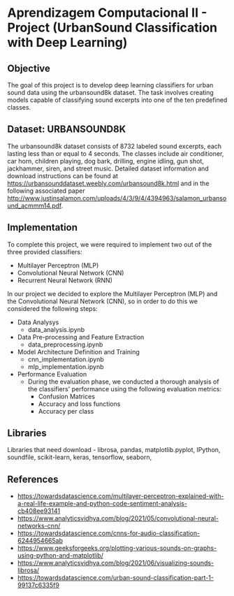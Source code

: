 # Aprendizagem Computacional II - Project (UrbanSound Classification with Deep Learning)

## Objective
The goal of this project is to develop deep learning classifiers for urban sound data using the urbansound8k dataset. The task involves creating models capable of classifying sound excerpts into one of the ten predefined classes.

## Dataset: URBANSOUND8K
The urbansound8k dataset consists of 8732 labeled sound excerpts, each lasting less than or equal to 4 seconds. The classes include air conditioner, car horn, children playing, dog bark, drilling, engine idling, gun shot, jackhammer, siren, and street music. Detailed dataset information and download instructions can be found at https://urbansounddataset.weebly.com/urbansound8k.html and in the following associated paper http://www.justinsalamon.com/uploads/4/3/9/4/4394963/salamon_urbansound_acmmm14.pdf.

## Implementation
To complete this project, we were required to implement two out of the three provided classifiers:

- Multilayer Perceptron (MLP)
- Convolutional Neural Network (CNN)
- Recurrent Neural Network (RNN)

In our project we decided to explore the Multilayer Perceptron (MLP) and the Convolutional Neural Network (CNN), so in order to do this we considered the following steps: 
- Data Analysys
  - data_analysis.ipynb
- Data Pre-processing and Feature Extraction
  - data_preprocessing.ipynb
- Model Architecture Definition and Training
  - cnn_implementation.ipynb
  - mlp_implementation.ipynb
- Performance Evaluation
  - During the evaluation phase, we conducted a thorough analysis of the classifiers' performance using the following evaluation metrics:
    - Confusion Matrices
    - Accuracy and loss functions
    - Accuracy per class
  
## Libraries
Libraries that need download - librosa, pandas, matplotlib.pyplot, IPython, soundfile, scikit-learn, keras, tensorflow, seaborn, 

## References
- https://towardsdatascience.com/multilayer-perceptron-explained-with-a-real-life-example-and-python-code-sentiment-analysis-cb408ee93141
- https://www.analyticsvidhya.com/blog/2021/05/convolutional-neural-networks-cnn/
- https://towardsdatascience.com/cnns-for-audio-classification-6244954665ab
- https://www.geeksforgeeks.org/plotting-various-sounds-on-graphs-using-python-and-matplotlib/
- https://www.analyticsvidhya.com/blog/2021/06/visualizing-sounds-librosa/
- https://towardsdatascience.com/urban-sound-classification-part-1-99137c6335f9
